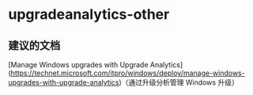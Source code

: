 
<properties
    pageTitle="upgradeanalytics-other"
    description="与升级分析相关的问题：其他"
    service="microsoft.operationalinsights"
    resource="operationalinsightsaccounts"
    authors="adoylemsft"
    displayorder=""
    selfHelpType="generic"
    supportTopicIds="32536613"
    resourceTags=""
    productPesIds="15725"
    cloudEnvironments="public, Blackforest, Fairfax"
/>


# <a name="upgradeanalytics-other"></a>upgradeanalytics-other


## <a name="recommended-documents"></a>**建议的文档**
[Manage Windows upgrades with Upgrade Analytics] (https://technet.microsoft.com/itpro/windows/deploy/manage-windows-upgrades-with-upgrade-analytics)（通过升级分析管理 Windows 升级）


<!--HONumber=Dec16_HO1-->


